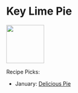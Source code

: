 # Key Lime Pie

<img src="https://images.immediate.co.uk/production/volatile/sites/30/2020/08/recipe-image-legacy-id-950563_11-8fb0f0f.jpg" height="100" width="100" />

Recipe Picks:

- January: [Delicious Pie](../recipe/jan/delicious-pie.md)
